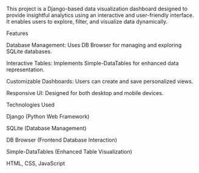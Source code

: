 This project is a Django-based data visualization dashboard designed to provide insightful analytics using an interactive and user-friendly interface. It enables users to explore, filter, and visualize data dynamically.

Features

Database Management: Uses DB Browser for managing and exploring SQLite databases.

Interactive Tables: Implements Simple-DataTables for enhanced data representation.

Customizable Dashboards: Users can create and save personalized views.

Responsive UI: Designed for both desktop and mobile devices.

Technologies Used

Django (Python Web Framework)

SQLite (Database Management)

DB Browser (Frontend Database Interaction)

Simple-DataTables (Enhanced Table Visualization)

HTML, CSS, JavaScript
